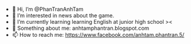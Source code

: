 - 👋 Hi, I’m @PhanTranAnhTam
- 👀 I’m interested in news about the game.
- 🌱 I’m currently learning learning English at junior high school ><
- 💞️ Something about me: anhtamphantran.blogspot.com
- 📫 How to reach me: https://www.facebook.com/anhtam.phantran.5/

<!---
PhanTranAnhTam/PhanTranAnhTam is a ✨ special ✨ repository because its `README.md` (this file) appears on your GitHub profile.
You can click the Preview link to take a look at your changes.
--->
